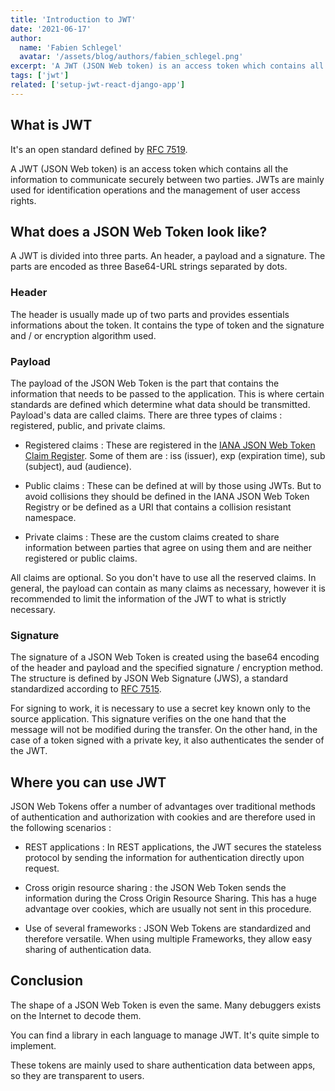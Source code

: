 ```yaml
---
title: 'Introduction to JWT'
date: '2021-06-17'
author:
  name: 'Fabien Schlegel'
  avatar: '/assets/blog/authors/fabien_schlegel.png'
excerpt: 'A JWT (JSON Web token) is an access token which contains all the information to communicate securely between two parties. JWTs are mainly used for identification operations and the management of user access rights.'
tags: ['jwt']
related: ['setup-jwt-react-django-app']
---
```


## What is JWT

It's an open standard defined by [RFC 7519](https://datatracker.ietf.org/doc/html/rfc7519).

A JWT (JSON Web token) is an access token which contains all the information to communicate securely between two parties. JWTs are mainly used for identification operations and the management of user access rights.

## What does a JSON Web Token look like?

A JWT is divided into three parts. An header, a payload and a signature. The parts are encoded as three Base64-URL strings separated by dots.

### Header

The header is usually made up of two parts and provides essentials informations about the token. It contains the type of token and the signature and / or encryption algorithm used.

### Payload

The payload of the JSON Web Token is the part that contains the information that needs to be passed to the application. This is where certain standards are defined which determine what data should be transmitted. Payload's data are called claims. There are three types of claims : registered, public, and private claims.

- Registered claims : These are registered in the [IANA JSON Web Token Claim Register](https://www.iana.org/assignments/jwt/jwt.xhtml). Some of them are : iss (issuer), exp (expiration time), sub (subject), aud (audience).

- Public claims : These can be defined at will by those using JWTs. But to avoid collisions they should be defined in the IANA JSON Web Token Registry or be defined as a URI that contains a collision resistant namespace.

- Private claims : These are the custom claims created to share information between parties that agree on using them and are neither registered or public claims.

All claims are optional. So you don't have to use all the reserved claims. In general, the payload can contain as many claims as necessary, however it is recommended to limit the information of the JWT to what is strictly necessary.

### Signature

The signature of a JSON Web Token is created using the base64 encoding of the header and payload and the specified signature / encryption method. The structure is defined by JSON Web Signature (JWS), a standard standardized according to [RFC 7515](https://tools.ietf.org/html/rfc7515).

For signing to work, it is necessary to use a secret key known only to the source application. This signature verifies on the one hand that the message will not be modified during the transfer. On the other hand, in the case of a token signed with a private key, it also authenticates the sender of the JWT.

## Where you can use JWT

JSON Web Tokens offer a number of advantages over traditional methods of authentication and authorization with cookies and are therefore used in the following scenarios :

- REST applications : In REST applications, the JWT secures the stateless protocol by sending the information for authentication directly upon request.

- Cross origin resource sharing : the JSON Web Token sends the information during the Cross Origin Resource Sharing. This has a huge advantage over cookies, which are usually not sent in this procedure.

- Use of several frameworks : JSON Web Tokens are standardized and therefore versatile. When using multiple Frameworks, they allow easy sharing of authentication data.

## Conclusion

The shape of a JSON Web Token is even the same. Many debuggers exists on the Internet to decode them.

You can find a library in each language to manage JWT. It's quite simple to implement.

These tokens are mainly used to share authentication data between apps, so they are transparent to users.
